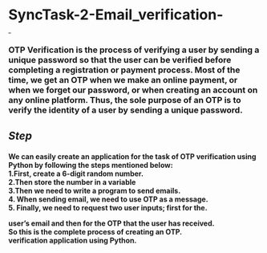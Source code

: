 # SyncTask-2-Email_verification-
<hr style="width:5px;height:3px:background-color:red;">
<h3> OTP Verification is the process of verifying a user by sending 
a unique password so that the user can be verified before 
completing a registration or payment process. Most of the 
time, we get an OTP when we make an online payment, or 
when we forget our password, or when creating an account 
on any online platform. Thus, the sole purpose of an OTP is 
to verify the identity of a user by sending a unique password. </h3>
<h2> <i> Step  </i></h2>
<h4> 
  We can easily create an application for the task of OTP 
  verification using Python by following the steps mentioned 
  below: 
  <br>
  1.First, create a 6-digit random number. <br>
  2.Then store the number in a variable <br>
  3.Then we need to write a program to send emails. <br>
  4. When sending email, we need to use OTP as a message. <br>
  5. Finally, we need to request two user inputs; first for the. <br>

user’s email and then for the OTP that the user has received. <br>
So this is the complete process of creating an OTP. <br>
verification application using Python.
</h4>
